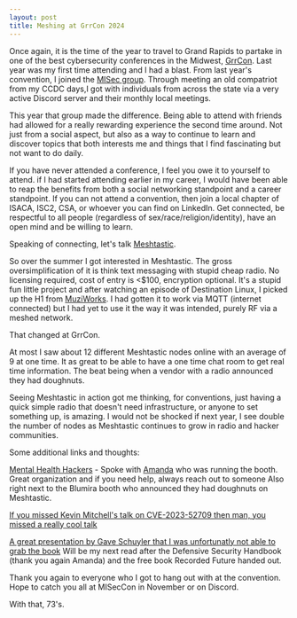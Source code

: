 ```yaml
---
layout: post
title: Meshing at GrrCon 2024
---
```

Once again, it is the time of the year to travel to Grand Rapids to partake in one of the best cybersecurity conferences in the Midwest, [GrrCon](https://grrcon.org/).  Last year was my first time attending and I had a blast.  From last year's convention, I joined the [MISec group](https://miseccon.misec.us/).  Through meeting an old compatriot from my CCDC days,I got with individuals from across the state via a very active Discord server and their monthly local meetings.

This year that group made the difference.  Being able to attend with friends had allowed for a really rewarding experience the second time around.  Not just from a social aspect, but also as a way to continue to learn and discover topics that both interests me and things that I find fascinating but not want to do daily.

If you have never attended a conference, I feel you owe it to yourself to attend. if I had started attending earlier in my career, I would have been able to reap the benefits from both a social networking standpoint and a career standpoint.  If you can not attend a convention, then join a local chapter of ISACA, ISC2, CSA, or whoever you can find on LinkedIn.  Get connected, be respectful to all people (regardless of sex/race/religion/identity), have an open mind and be willing to learn.

Speaking of connecting, let's talk [Meshtastic](https://meshtastic.org/).

So over the summer I got interested in Meshtastic.  The gross oversimplification of it is think text messaging with stupid cheap radio.  No licensing required, cost of entry is <$100, encryption optional.  It's a stupid fun little project and after watching an episode of Destination Linux, I picked up the H1 from [MuziWorks](https://muzi.works/products/h1-complete-device-with-upgraded-whip-antenna-heltec-v3-running-meshtastic).  I had gotten it to work via MQTT (internet connected) but I had yet to use it the way it was intended, purely RF via a meshed network.

That changed at GrrCon.

At most I saw about 12 different Meshtastic nodes online with an average of 9 at one time.  It as great to be able to have a one time chat room to get real time information.  The beat being when a vendor with a radio announced they had doughnuts.

Seeing Meshtastic in action got me thinking, for conventions, just having a quick simple radio that doesn't need infrastructure, or anyone to set something up, is amazing.  I would not be shocked if next year, I see double the number of nodes as Meshtastic continues to grow in radio and hacker communities.

Some additional links and thoughts:

[Mental Health Hackers](https://www.mentalhealthhackers.org/) - Spoke with [Amanda](https://www.linkedin.com/in/amandaberlin/) who was running the booth.  Great organization and if you need help, always reach out to someone  Also right next to the Blumira booth who announced they had doughnuts on Meshtastic.

[If you missed Kevin Mitchell's talk on CVE-2023-52709 then man, you missed a really cool talk](https://www.linkedin.com/in/kevin-mitchell-81b56829/)

[A great presentation by Gave Schuyler that I was unfortunatly not able to grab the book](https://www.amazon.com/Weekend-Background-Check-Fourteen-boyfriend/dp/B0D5GSPCV5/ref=mp_s_a_1_1?crid=GWXV5A0WV8YV&dib=eyJ2IjoiMSJ9.iTcDPXZoR9t7o76iC-rKi2OjnkGTeSGQIGabTt45VOc.9k7kwSmNj28aLCz1odYmivbFy1hE5TUCmVLLF-8hyos&dib_tag=se&keywords=Gabe+Schuyler&qid=1727616344&sprefix=gabe+schuyler%2Caps%2C234&sr=8-1)  Will be my next read after the Defensive Security Handbook (thank you again Amanda) and the free book Recorded Future handed out.

Thank you again to everyone who I got to hang out with at the convention.  Hope to catch you all at MISecCon in November or on Discord.

With that, 73's.



